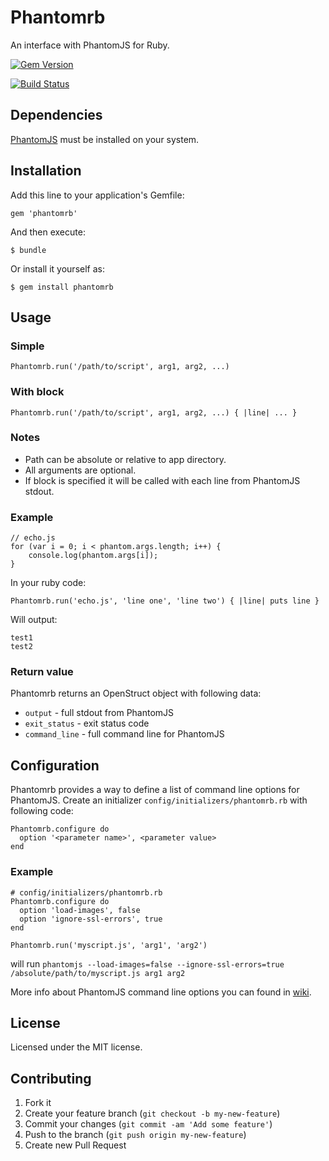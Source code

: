 # Phantomrb

An interface with PhantomJS for Ruby.

[![Gem Version](https://badge.fury.io/rb/phantomrb.png)](http://badge.fury.io/rb/phantomrb)

[![Build Status](https://travis-ci.org/agladkyi/phantomrb.png?branch=master)](https://travis-ci.org/agladkyi/phantomrb)

## Dependencies

[PhantomJS](http://phantomjs.org) must be installed on your system.

## Installation

Add this line to your application's Gemfile:

    gem 'phantomrb'

And then execute:

    $ bundle

Or install it yourself as:

    $ gem install phantomrb

## Usage

### Simple

    Phantomrb.run('/path/to/script', arg1, arg2, ...)

### With block

    Phantomrb.run('/path/to/script', arg1, arg2, ...) { |line| ... }

### Notes

* Path can be absolute or relative to app directory.
* All arguments are optional.
* If block is specified it will be called with each line from PhantomJS stdout.

### Example

    // echo.js
    for (var i = 0; i < phantom.args.length; i++) {
        console.log(phantom.args[i]);
    }

In your ruby code:

    Phantomrb.run('echo.js', 'line one', 'line two') { |line| puts line }

Will output:

    test1
    test2

### Return value

Phantomrb returns an OpenStruct object with following data:

* `output` - full stdout from PhantomJS
* `exit_status` - exit status code
* `command_line` - full command line for PhantomJS

## Configuration

Phantomrb provides a way to define a list of command line options for PhantomJS.
Create an initializer `config/initializers/phantomrb.rb` with following code:

    Phantomrb.configure do
      option '<parameter name>', <parameter value>
    end

### Example
    # config/initializers/phantomrb.rb
    Phantomrb.configure do
      option 'load-images', false
      option 'ignore-ssl-errors', true
    end

    Phantomrb.run('myscript.js', 'arg1', 'arg2')

will run `phantomjs --load-images=false --ignore-ssl-errors=true /absolute/path/to/myscript.js arg1 arg2`

More info about PhantomJS command line options you can found in [wiki](https://github.com/ariya/phantomjs/wiki/API-Reference#command-line-options).

## License

Licensed under the MIT license.

## Contributing

1. Fork it
2. Create your feature branch (`git checkout -b my-new-feature`)
3. Commit your changes (`git commit -am 'Add some feature'`)
4. Push to the branch (`git push origin my-new-feature`)
5. Create new Pull Request
